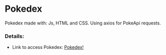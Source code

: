 # Pokedex
Pokedex made with: Js, HTML and CSS. Using axios for PokeApi requests.
### Details:
- Link to access Pokedex:
  <a href="https://wzacky.github.io/Pokedex/" target="_blank">Pokedex!</a>
